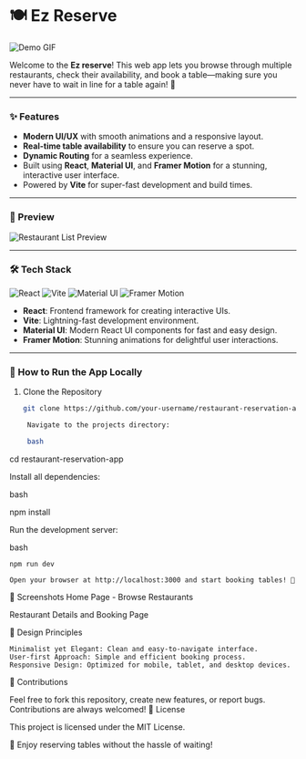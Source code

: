 # 🍽️ Ez Reserve


![Demo GIF](./my-restaurant-app/src/assets/giphy.gif)

Welcome to the **Ez reserve**! This web app lets you browse through multiple restaurants, check their availability, and book a table—making sure you never have to wait in line for a table again! 🚀

---

### ✨ Features

- **Modern UI/UX** with smooth animations and a responsive layout.
- **Real-time table availability** to ensure you can reserve a spot.
- **Dynamic Routing** for a seamless experience.
- Built using **React**, **Material UI**, and **Framer Motion** for a stunning, interactive user interface.
- Powered by **Vite** for super-fast development and build times.

---

### 🌟 Preview

![Restaurant List Preview](./assets/restaurant-preview.gif)



---

### 🛠️ Tech Stack

![React](https://img.shields.io/badge/React-17.0.2-blue)
![Vite](https://img.shields.io/badge/Vite-2.0-green)
![Material UI](https://img.shields.io/badge/Material%20UI-5.0-purple)
![Framer Motion](https://img.shields.io/badge/FramerMotion-5.0-red)

- **React**: Frontend framework for creating interactive UIs.
- **Vite**: Lightning-fast development environment.
- **Material UI**: Modern React UI components for fast and easy design.
- **Framer Motion**: Stunning animations for delightful user interactions.

---

### 🧭 How to Run the App Locally

1. Clone the Repository

   ```bash
   git clone https://github.com/your-username/restaurant-reservation-app.git

    Navigate to the projects directory:

    bash

cd restaurant-reservation-app

Install all dependencies:

bash

npm install

Run the development server:

bash

    npm run dev

    Open your browser at http://localhost:3000 and start booking tables! 🎉

📸 Screenshots
Home Page - Browse Restaurants

Restaurant Details and Booking Page

🎨 Design Principles

    Minimalist yet Elegant: Clean and easy-to-navigate interface.
    User-first Approach: Simple and efficient booking process.
    Responsive Design: Optimized for mobile, tablet, and desktop devices.

🤝 Contributions

Feel free to fork this repository, create new features, or report bugs. Contributions are always welcomed!
📄 License

This project is licensed under the MIT License.

🚀 Enjoy reserving tables without the hassle of waiting!

